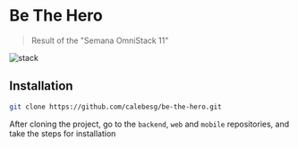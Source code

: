 # Be The Hero
> Result of the "Semana OmniStack 11"

![stack](https://user-images.githubusercontent.com/36782514/77838588-ba482e80-714b-11ea-9d8c-745ff7be6837.png)

## Installation

```sh
git clone https://github.com/calebesg/be-the-hero.git
```

After cloning the project, go to the ``backend``, ``web`` and ``mobile`` repositories, and take the steps for installation
